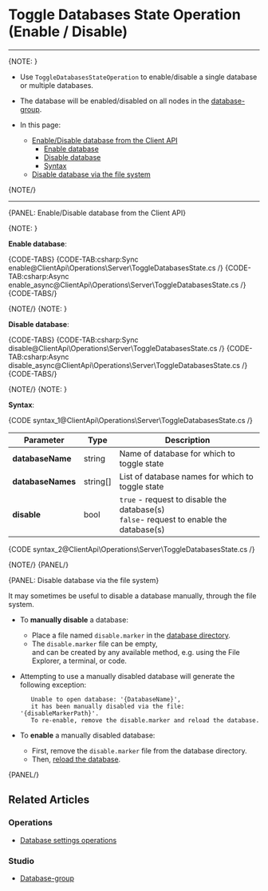 # Toggle Databases State Operation <br> (Enable / Disable)
---

{NOTE: }

* Use `ToggleDatabasesStateOperation` to enable/disable a single database or multiple databases.

* The database will be enabled/disabled on all nodes in the [database-group](../../../studio/database/settings/manage-database-group).

* In this page:

  * [Enable/Disable database from the Client API](../../../client-api/operations/server-wide/toggle-databases-state#enable/disable-database-from-the-client-api)  
      * [Enable database](../../../client-api/operations/server-wide/toggle-databases-state#enable-database)
      * [Disable database](../../../client-api/operations/server-wide/toggle-databases-state#disable-database)
      * [Syntax](../../../client-api/operations/server-wide/toggle-databases-state#syntax)     
  * [Disable database via the file system](../../../client-api/operations/server-wide/toggle-databases-state#disable-database-via-the-file-system)

{NOTE/}

---

{PANEL: Enable/Disable database from the Client API}

{NOTE: }

<a id="enable-database" /> __Enable database__:  

{CODE-TABS}
{CODE-TAB:csharp:Sync enable@ClientApi\Operations\Server\ToggleDatabasesState.cs /}
{CODE-TAB:csharp:Async enable_async@ClientApi\Operations\Server\ToggleDatabasesState.cs /}
{CODE-TABS/}

{NOTE/}
{NOTE: }

<a id="disable-database" /> __Disable database__: 

{CODE-TABS}
{CODE-TAB:csharp:Sync disable@ClientApi\Operations\Server\ToggleDatabasesState.cs /}
{CODE-TAB:csharp:Async disable_async@ClientApi\Operations\Server\ToggleDatabasesState.cs /}
{CODE-TABS/}

{NOTE/}
{NOTE: }

<a id="syntax" /> __Syntax__: 

{CODE syntax_1@ClientApi\Operations\Server\ToggleDatabasesState.cs /}

| Parameter         | Type     | Description                                                                               |
|-------------------|----------|-------------------------------------------------------------------------------------------|
| __databaseName__  | string   | Name of database for which to toggle state                                                |
| __databaseNames__ | string[] | List of database names for which to toggle state                                          |
| __disable__       | bool     | `true` - request to disable the database(s)<br>`false`- request to enable the database(s) |

{CODE syntax_2@ClientApi\Operations\Server\ToggleDatabasesState.cs /}

{NOTE/}
{PANEL/}

{PANEL: Disable database via the file system}

It may sometimes be useful to disable a database manually, through the file system.  

* To __manually disable__ a database:  
 
  * Place a file named `disable.marker` in the [database directory](../../../server/storage/directory-structure).  
  * The `disable.marker` file can be empty,  
    and can be created by any available method, e.g. using the File Explorer, a terminal, or code.
  
* Attempting to use a manually disabled database will generate the following exception:  

         Unable to open database: '{DatabaseName}', 
         it has been manually disabled via the file: '{disableMarkerPath}'. 
         To re-enable, remove the disable.marker and reload the database.
  
* To __enable__ a manually disabled database:
  
  * First, remove the `disable.marker` file from the database directory. 
  * Then, [reload the database](../../../studio/database/settings/database-settings#how-to-reload-the-database).

{PANEL/}

## Related Articles

### Operations
- [Database settings operations](../../../client-api/operations/maintenance/configuration/database-settings-operation)  

### Studio
- [Database-group](../../../studio/database/settings/manage-database-group)
